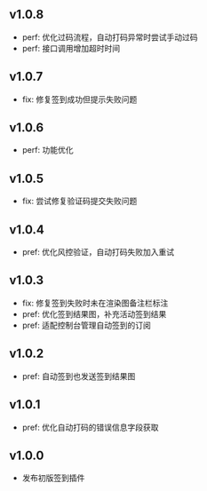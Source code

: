## v1.0.8

- perf: 优化过码流程，自动打码异常时尝试手动过码
- perf: 接口调用增加超时时间

## v1.0.7

- fix: 修复签到成功但提示失败问题

## v1.0.6

- perf: 功能优化

## v1.0.5

- fix: 尝试修复验证码提交失败问题

## v1.0.4

- pref: 优化风控验证，自动打码失败加入重试

## v1.0.3

- fix: 修复签到失败时未在渲染图备注栏标注
- pref: 优化签到结果图，补充活动签到结果
- pref: 适配控制台管理自动签到的订阅

## v1.0.2

- pref: 自动签到也发送签到结果图

## v1.0.1

- pref: 优化自动打码的错误信息字段获取

## v1.0.0

- 发布初版签到插件